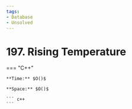 ```yaml
---
tags:
- Database
- Unsolved
---
```



# 197. Rising Temperature

=== "C++"

    **Time:** $O()$

    **Space:** $O()$

    ``` c++
    ```